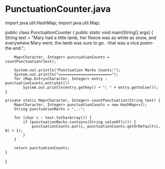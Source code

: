 # PunctuationCounter.java

import java.util.HashMap;
import java.util.Map;

public class PunctuationCounter {
    public static void main(String[] args) {
        String text = "Mary had a little lamb, her fleece was as white as snow, and everywhere Mary went, the lamb was sure to go. -that was a nice poem- the end.";

        Map<Character, Integer> punctuationCounts = countPunctuation(text);

        System.out.println("Punctuation Marks Counts:");
        System.out.println("========================");
        for (Map.Entry<Character, Integer> entry : punctuationCounts.entrySet())
            System.out.println(entry.getKey() + ": " + entry.getValue());
    }

    private static Map<Character, Integer> countPunctuation(String text) {
        Map<Character, Integer> punctuationCounts = new HashMap<>();
        String punctuationMarks = ",.-";

        for (char c : text.toCharArray()) {
            if (punctuationMarks.contains(String.valueOf(c))) {
                punctuationCounts.put(c, punctuationCounts.getOrDefault(c, 0) + 1);
            }
        }

        return punctuationCounts;
    }
}
